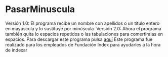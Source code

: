 # PasarMinuscula
Versión 1.0: El programa recibe un nombre con apellidos o un título entero en mayúscula y lo sustituye por minúscula.
Versión 2.0: Ahora el programa también quita lo espacios repetidos o las tabulaciones para comertiralas en espacios.
Para descargar este programa pulsa [aquí](https://github.com/Medfac9/PasarMinuscula/blob/master/dist/PasarMinuscula.jar)
Este programa fue realizado para los empleados de Fundación Index para ayudarles a la hora de indexar
